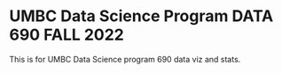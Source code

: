 # UMBC Data Science Program DATA 690 FALL 2022

This is for UMBC Data Science program 690 data viz and stats.
